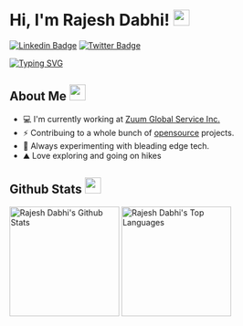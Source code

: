 # Hi, I'm Rajesh Dabhi! <img src="https://media.giphy.com/media/hvRJCLFzcasrR4ia7z/giphy.gif" width="28"/>
[![Linkedin Badge](https://img.shields.io/badge/-LinkedIn-0e76a8?style=flat-square&logo=Linkedin&logoColor=white)](https://linkedin.com/in/rajesh-dabhi-04532b103)
[![Twitter Badge](https://img.shields.io/badge/-Twitter-00acee?style=flat-square&logo=Twitter&logoColor=white)](https://twitter.com/rajeshbdabhi)

[![Typing SVG](https://readme-typing-svg.herokuapp.com?font=comfortaa&color=%23F77B93&size=25&height=40&lines=Nice+to+meet+you!;I'm+a+Mobile+App+Developer;Explorer)](https://git.io/typing-svg)

## About Me <img src="https://c.tenor.com/uZFq07-ujK8AAAAi/man-shrugging-joypixels.gif" width="28"/>
* 💻 I'm currently working at <a href="http://zuum.ca">Zuum Global Service Inc.</a> 
* ⚡ Contribuing to a whole bunch of <a href="https://github.com/rajeshbdabhi?tab=repositories">opensource</a> projects.
* 🌱 Always experimenting with bleading edge tech. 
* ⛰️ Love exploring and going on hikes
<p align="center">


## Github Stats <img src="https://c.tenor.com/ZULdaf8iCHgAAAAi/100-discord.gif" width="28"/>
  
 <a href="https://github.com/rajeshbdabhi/"><img alt="Rajesh Dabhi's Github Stats" src="https://denvercoder1-github-readme-stats.vercel.app/api/?username=rajeshbdabhi&show_icons=true&count_private=true&theme=react&hide_border=true&bg_color=1F222E&title_color=F85D7F&icon_color=F8D866" height="192px"/></a>
  <a href="https://github.com/rajeshbdabhi"><img alt="Rajesh Dabhi's Top Languages" src="https://github-readme-stats.vercel.app/api/top-langs/?username=rajeshbdabhi&langs_count=8&layout=compact&theme=react&hide_border=true&bg_color=1F222E&title_color=F85D7F&icon_color=F8D866&hide=javascript,html,scss" height="192px"/></a>
</p>
